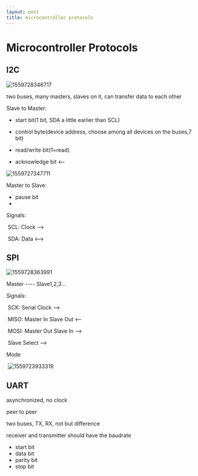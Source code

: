 ```yaml
---
layout: post
title: microcontroller protocols
---
```


# Microcontroller Protocols

## I2C

![1559728346717](C:\Blog\_posts\2019-06-05-microcontroller-protocols.assets\1559728346717.png)

two buses, many masters, slaves on it, can transfer data to each other

Slave to Master:

- start bit(1 bit, SDA a little earlier than SCL)

- control byte(device address, choose among all devices on the buses,7 bit)

- read/write bit(1=read)
- acknowledge bit <-- 

![1559727347711](C:\Blog\_posts\2019-06-05-microcontroller-protocols.assets\1559727347711.png)

Master to Slave:

- pause bit
- 

Signals: 

​	SCL: Clock -->

​	SDA: Data <-->

## SPI

![1559728363991](C:\Blog\_posts\2019-06-05-microcontroller-protocols.assets\1559728363991.png)

Master ---- Slave1,2,3...

Signals:

​	SCK: Serial Clock -->

​	MISO: Master In Slave Out <--

​	MOSI: Master Out Slave In -->

​	Slave Select -->



Mode

​	![1559723933319](C:\Users\Fei\AppData\Roaming\Typora\typora-user-images\1559723933319.png)



## UART

asynchronized, no clock

peer to peer

two buses, TX, RX, not but difference

receiver and transmitter should have the baudrate

- start bit
- data bit
- parity bit
- stop bit

